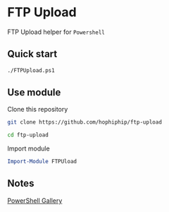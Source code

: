 # FTP Upload

FTP Upload helper for `Powershell`

## Quick start
```sh
./FTPUpload.ps1
```

## Use module
Clone this repository
```sh
git clone https://github.com/hophiphip/ftp-upload
```

```sh
cd ftp-upload
```

Import module
```powershell
Import-Module FTPUload
```

## Notes
[PowerShell Gallery](https://www.powershellgallery.com/packages/FTPUpload/0.0.1)
